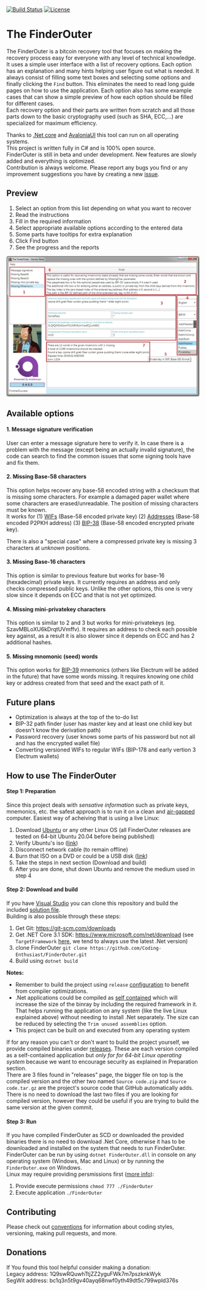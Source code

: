 [![Build Status](https://travis-ci.com/Coding-Enthusiast/FinderOuter.svg?branch=master)](https://travis-ci.com/Coding-Enthusiast/FinderOuter)
[![License](https://img.shields.io/badge/license-MIT-blue.svg)](https://github.com/Coding-Enthusiast/FinderOuter/blob/master/License)

# The FinderOuter
The FinderOuter is a bitcoin recovery tool that focuses on making the recovery process easy for everyone with any level of
technical knowledge. It uses a simple user interface with a list of recovery options. Each option has an explanation and many
hints helping user figure out what is needed. It always consist of filling some text boxes and selecting some options and finally
clicking the `Find` button. This eliminates the need to read long guide pages on how to use the application. Each option also has
some example cases that can show a simple preview of how each option should be filled for different cases.  
Each recovery option and their parts are written from scratch and all those parts down to the basic cryptography used (such as SHA,
ECC,...) are specialized for maximum efficiency.

Thanks to [.Net core](https://github.com/dotnet/core) and [AvaloniaUI](https://github.com/AvaloniaUI/Avalonia) this tool 
can run on all operating systems.  
This project is written fully in C# and is 100% open source.  
FinderOuter is still in beta and under development. New features are slowly added and everything is optimized.  
Contribution is always welcome. Please report any bugs you find or any improvement suggestions you have by creating a new 
[issue](https://github.com/Coding-Enthusiast/FinderOuter/issues/new/choose).

## Preview
1. Select an option from this list depending on what you want to recover
2. Read the instructions
3. Fill in the required information
4. Select appropriate available options according to the entered data
5. Some parts have tooltips for extra explanation
6. Click Find button
7. See the progress and the reports

![Preview](/Doc/Images/MainPreview.jpg)

## Available options
#### 1. Message signature verification  
User can enter a message signature here to verify it. In case there is a problem with the message (except being an 
actually invalid signature), the code can search to find the common issues that some signing tools have and fix them.

#### 2. Missing Base-58 characters
This option helps recover any base-58 encoded string with a checksum that is missing some characters. For example a damaged 
paper wallet where some characters are erased/unreadable. The position of missing characters must be known.  
It works for (1) [WIFs](https://en.bitcoin.it/wiki/Wallet_import_format) (Base-58 encoded private key) 
(2) [Addresses](https://en.bitcoin.it/wiki/Address) (Base-58 encoded P2PKH address) 
(3) [BIP-38](https://github.com/bitcoin/bips/blob/master/bip-0038.mediawiki) (Base-58 encoded encrypted private key).  

There is also a "special case" where a compressed private key is missing 3 characters at _unknown_ positions.

#### 3. Missing Base-16 characters
This option is similar to previous feature but works for base-16 (hexadecimal) private keys. It currently requires an address
and only checks compressed public keys. Unlike the other options, this one is very slow since it depends on ECC and that is not
yet optimized.

#### 4. Missing mini-privatekey characters
This option is similar to 2 and 3 but works for mini-privatekeys (eg. SzavMBLoXU6kDrqtUVmffv). It requires an address to check
each possible key against, as a result it is also slower since it depends on ECC and has 2 additional hashes.

#### 5. Missing mnomonic (seed) words 
This option works for [BIP-39](https://github.com/bitcoin/bips/blob/master/bip-0039.mediawiki) mnemonics (others like Electrum will
be added in the future) that have some words missing. It requires knowing one child key or address created from that seed and the 
exact path of it.

## Future plans
* Optimization is always at the top of the to-do list
* BIP-32 path finder (user has master key and at least one child key but doesn't know the derivation path)
* Password recovery (user knows some parts of his password but not all and has the encrypted wallet file)
* Converting versioned WIFs to regular WIFs (BIP-178 and early vertion 3 Electrum wallets)

## How to use The FinderOuter
#### Step 1: Preparation
Since this project deals with _sensative information_ such as private keys, mnemonics, etc. the safest approach is to run it 
on a clean and [air-gapped](https://en.wikipedia.org/wiki/Air_gap_(networking)) computer. Easiest way of acheiving that is using
a live Linux:  
1. Download [Ubuntu](https://ubuntu.com/download/desktop) or any other Linux OS (all FinderOuter releases are tested on 64-bit
Ubuntu 20.04 before being published)
2. Verify Ubuntu's iso ([link](https://ubuntu.com/tutorials/tutorial-how-to-verify-ubuntu#1-overview))
3. Disconnect network cable (to remain offline)
4. Burn that ISO on a DVD or could be a USB disk 
([link](https://ubuntu.com/tutorials/try-ubuntu-before-you-install#1-getting-started))
5. Take the steps in next section (Download and build)
6. After you are done, shut down Ubuntu and remove the medium used in step 4

#### Step 2: Download and build
If you have [Visual Studio](https://visualstudio.microsoft.com/downloads/) you can clone this repository and build the included
[solution file](https://github.com/Coding-Enthusiast/FinderOuter/blob/master/Src/FinderOuter.sln).  
Building is also possible through these steps: 
1. Get Git: https://git-scm.com/downloads
2. Get .NET Core 3.1 SDK: https://www.microsoft.com/net/download (see `TargetFramework` 
[here](https://github.com/Coding-Enthusiast/FinderOuter/blob/master/Src/FinderOuter/FinderOuter.csproj), we tend to always 
use the latest .Net version)
3. clone FinderOuter `git clone https://github.com/Coding-Enthusiast/FinderOuter.git`
4. Build using `dotnet build`  

**Notes:**  
- Remember to build the project using `release` [configuration](https://docs.microsoft.com/en-us/dotnet/core/tools/dotnet-build)
to benefit from compiler optimizations.  
- .Net applications could be compiled as [self contained](https://docs.microsoft.com/en-us/dotnet/core/deploying/) which will 
increase the size of the binray by including the required framework in it. That helps running the application on any system 
(like the live Linux explained above) without needing to install .Net separately. The size can be reduced by selecting the
`Trim unused assemblies` option.  
- This project can be built on and executed from any operating system  

If for any reason you can't or don't want to build the project yourself, we provide compiled binaries under 
[releases](https://github.com/Coding-Enthusiast/FinderOuter/releases). These are each version compiled as a self-contained 
application but *only for for 64-bit Linux operating system* because we want to encourage security as explained in Preparation
section.  
There are 3 files found in "releases" page, the bigger file on top is the compiled version and the other two named
`Source code.zip` and `Source code.tar.gz` are the project's source code that GitHub automatically adds. There is no need to
download the last two files if you are looking for compiled version, however they could be useful if you are trying to build the
same version at the given commit.  

#### Step 3: Run
If you have compiled FinderOuter as SCD or downloaded the provided binaries there is no need to download .Net Core, otherwise it
has to be downloaded and installed on the system that needs to run FinderOuter.  
FinderOuter can be run by using `dotnet FinderOuter.dll` in console on any operating system (Windows, Mac and Linux) or by running
the `FinderOuter.exe` on Windows.  
Linux may require providing persmissions first
([more info](https://stackoverflow.com/questions/46843863/how-to-run-net-core-console-app-on-linux)):  
1. Provide execute permissions `chmod 777 ./FinderOuter`
2. Execute application `./FinderOuter`

## Contributing
Please check out [conventions](https://github.com/Autarkysoft/Conventions) for information about coding styles, 
versioning, making pull requests, and more.

## Donations
If You found this tool helpful consider making a donation:  
Legacy address: 1Q9swRQuwhTtjZZ2yguFWk7m7pszknkWyk  
SegWit address: bc1q3n5t9gv40ayq68nwf0yth49dt5c799wpld376s
